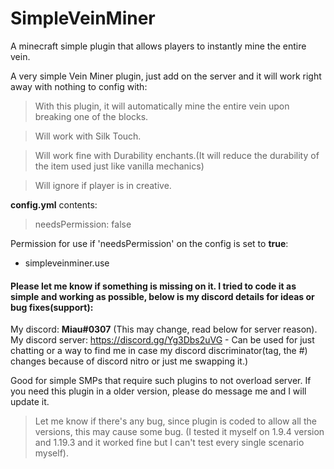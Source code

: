 # SimpleVeinMiner
A minecraft simple plugin that allows players to instantly mine the entire vein.

A very simple Vein Miner plugin, just add on the server and it will work right away with nothing to config with:
> With this plugin, it will automatically mine the entire vein upon breaking one of the blocks.

> Will work with Silk Touch.

> Will work fine with Durability enchants.(It will reduce the durability of the item used just like vanilla mechanics)

> Will ignore if player is in creative.

**config.yml** contents:
> needsPermission: false

Permission for use if 'needsPermission' on the config is set to **true**:
  - simpleveinminer.use

#### Please let me know if something is missing on it. I tried to code it as simple and working as possible, below is my discord details for ideas or bug fixes(support):
My discord: **Miau#0307** (This may change, read below for server reason).
My discord server: https://discord.gg/Yg3Dbs2uVG - Can be used for just chatting or a way to find me in case my discord discriminator(tag, the #) changes because of discord nitro or just me swapping it.)

Good for simple SMPs that require such plugins to not overload server.
If you need this plugin in a older version, please do message me and I will update it.

> Let me know if there's any bug, since plugin is coded to allow all the versions, this may cause some bug. (I tested it myself on 1.9.4 version and 1.19.3 and it worked fine but I can't test every single scenario myself).

